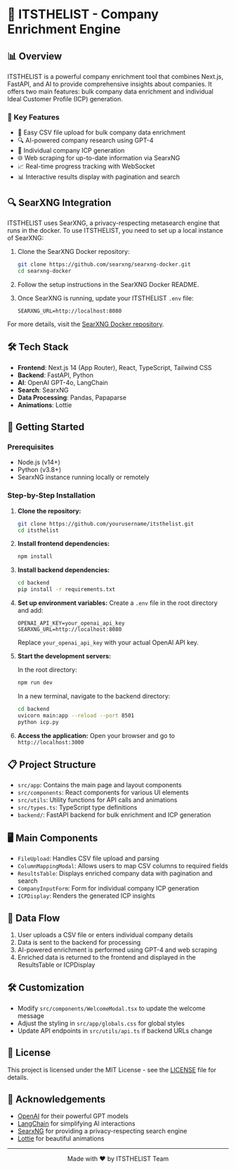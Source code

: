 # 🚀 ITSTHELIST - Company Enrichment Engine

## 📊 Overview

ITSTHELIST is a powerful company enrichment tool that combines Next.js, FastAPI, and AI to provide comprehensive insights about companies. It offers two main features: bulk company data enrichment and individual Ideal Customer Profile (ICP) generation.

### 🌟 Key Features

- 📁 Easy CSV file upload for bulk company data enrichment
- 🔍 AI-powered company research using GPT-4
- 🎯 Individual company ICP generation
- 🌐 Web scraping for up-to-date information via SearxNG
- 📈 Real-time progress tracking with WebSocket
- 📊 Interactive results display with pagination and search

## 🔍 SearXNG Integration

ITSTHELIST uses SearXNG, a privacy-respecting metasearch engine that runs in the docker. To use ITSTHELIST, you need to set up a local instance of SearXNG:

1. Clone the SearXNG Docker repository:
   ```bash
   git clone https://github.com/searxng/searxng-docker.git
   cd searxng-docker
   ```

2. Follow the setup instructions in the SearXNG Docker README.

3. Once SearXNG is running, update your ITSTHELIST `.env` file:
   ```
   SEARXNG_URL=http://localhost:8080
   ```

For more details, visit the [SearXNG Docker repository](https://github.com/searxng/searxng-docker).

## 🛠️ Tech Stack

- **Frontend**: Next.js 14 (App Router), React, TypeScript, Tailwind CSS
- **Backend**: FastAPI, Python
- **AI**: OpenAI GPT-4o, LangChain
- **Search**: SearxNG
- **Data Processing**: Pandas, Papaparse
- **Animations**: Lottie

## 🚀 Getting Started

### Prerequisites

- Node.js (v14+)
- Python (v3.8+)
- SearxNG instance running locally or remotely

### Step-by-Step Installation

1. **Clone the repository:**
   ```bash
   git clone https://github.com/yourusername/itsthelist.git
   cd itsthelist
   ```

2. **Install frontend dependencies:**
   ```bash
   npm install
   ```

3. **Install backend dependencies:**
   ```bash
   cd backend
   pip install -r requirements.txt
   ```

4. **Set up environment variables:**
   Create a `.env` file in the root directory and add:
   ```
   OPENAI_API_KEY=your_openai_api_key
   SEARXNG_URL=http://localhost:8080
   ```
   Replace `your_openai_api_key` with your actual OpenAI API key.

5. **Start the development servers:**
   
   In the root directory:
   ```bash
   npm run dev
   ```
   
   In a new terminal, navigate to the backend directory:
   ```bash
   cd backend
   uvicorn main:app --reload --port 8501
   python icp.py
   ```

6. **Access the application:**
   Open your browser and go to `http://localhost:3000`

## 📋 Project Structure

- `src/app`: Contains the main page and layout components
- `src/components`: React components for various UI elements
- `src/utils`: Utility functions for API calls and animations
- `src/types.ts`: TypeScript type definitions
- `backend/`: FastAPI backend for bulk enrichment and ICP generation

## 🖥️ Main Components

- `FileUpload`: Handles CSV file upload and parsing
- `ColumnMappingModal`: Allows users to map CSV columns to required fields
- `ResultsTable`: Displays enriched company data with pagination and search
- `CompanyInputForm`: Form for individual company ICP generation
- `ICPDisplay`: Renders the generated ICP insights

## 🔄 Data Flow

1. User uploads a CSV file or enters individual company details
2. Data is sent to the backend for processing
3. AI-powered enrichment is performed using GPT-4 and web scraping
4. Enriched data is returned to the frontend and displayed in the ResultsTable or ICPDisplay

## 🛠️ Customization

- Modify `src/components/WelcomeModal.tsx` to update the welcome message
- Adjust the styling in `src/app/globals.css` for global styles
- Update API endpoints in `src/utils/api.ts` if backend URLs change

## 📄 License

This project is licensed under the MIT License - see the [LICENSE](LICENSE) file for details.

## 🙏 Acknowledgements

- [OpenAI](https://openai.com/) for their powerful GPT models
- [LangChain](https://github.com/hwchase17/langchain) for simplifying AI interactions
- [SearxNG](https://github.com/searxng/searxng) for providing a privacy-respecting search engine
- [Lottie](https://airbnb.design/lottie/) for beautiful animations

---

<p align="center">
  Made with ❤️ by ITSTHELIST Team
</p>